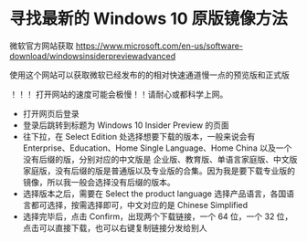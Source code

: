 # 寻找最新的 Windows 10 原版镜像方法

微软官方网站获取 https://www.microsoft.com/en-us/software-download/windowsinsiderpreviewadvanced

使用这个网站可以获取微软已经发布的的相对快速通道慢一点的预览版和正式版

！！！ 打开网站的速度可能会极慢！！请耐心或都科学上网。

- 打开网页后登录
- 登录后跳转到标题为 Windows 10 Insider Preview 的页面
- 往下拉，在  Select Edition 处选择想要下载的版本，一般来说会有 Enterprise、Education、Home Single Language、Home China 以及一个没有后缀的版，分别对应的中文版是 企业版、教育版、单语言家庭版、中文版家庭版，没有后缀的版是普通版以及专业版的合集。因为我是要下载专业版的镜像，所以我一般会选择没有后缀的版本。
- 选择版本之后，需要在 Select the product language 选择产品语言，各国语言都可选择，按需选择即可，中文对应的是 Chinese Simplified
- 选择完毕后，点击 Confirm，出现两个下载链接，一个 64 位，一个 32 位，点击可以直接下载，也可以右键复制链接分发给别人
